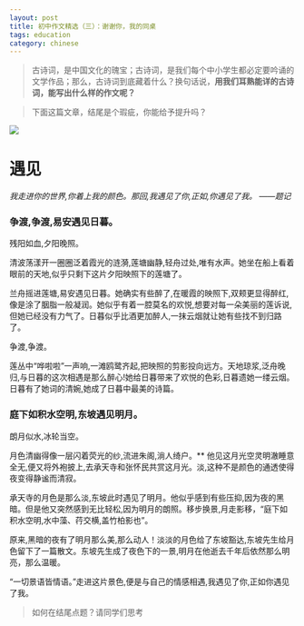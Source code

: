 ```yaml
---
layout: post
title: 初中作文精选（三）：谢谢你，我的同桌
tags: education
category: chinese
---
```


> 古诗词，是中国文化的瑰宝；古诗词，是我们每个中小学生都必定要吟诵的文学作品；那么，古诗词到底藏着什么？换句话说，**用我们耳熟能详的古诗词，能写出什么样的作文呢？**

> 下面这篇文章，结尾是个瑕疵，你能给予提升吗？

![](https://crsando.github.io/images/2024-10-29/lotus.png)

# 遇见

*我走进你的世界,你着上我的颜色。那回,我遇见了你,正如,你遇见了我。 ——题记*

### 争渡,争渡,易安遇见日暮。

残阳如血,夕阳晚照。

清波荡漾开一圈圈泛着霞光的涟漪,莲塘幽静,轻舟过处,唯有水声。她坐在船上看着眼前的天地,似乎只剩下这片夕阳映照下的莲塘了。

兰舟摇进莲塘,易安遇见日暮。她确实有些醉了,在暖霞的映照下,双颊更显得醉红,像是涂了胭脂一般凝润。她似乎有着一腔莫名的欢悦,想要对每一朵美丽的莲诉说,但她已经没有力气了。日暮似乎比酒更加醉人,一抹云烟就让她有些找不到归路了。

争渡,争渡。

莲丛中“哗啦啦”一声响,一滩鸥鹭齐起,把映照的剪影投向远方。天地琼浆,泛舟晚归,与日暮的这次相遇是那么醉心!她给日暮带来了欢悦的色彩,日暮遗她一缕云烟。日暮有了她词的清婉,她成了日暮中最美的诗篇。

### 庭下如积水空明,东坡遇见明月。

朗月似水,冰轮当空。

月色清幽得像一层闪着荧光的纱,流进朱阁,淌人绮户。**</u> 他见这月光空灵明澈睡意全无,便又将外袍披上,去承天寺和张怀民共赏这月光。淡,这种不是颜色的通透使得夜变得静谧而清寂。

承天寺的月色是那么淡,东坡此时遇见了明月。他似乎感到有些压抑,因为夜的黑暗。但是他又突然感到无比轻松,因为明月的朗照。移步换景,月走影移，“庭下如积水空明,水中藻、荇交横,盖竹柏影也”。

原来,黑暗的夜有了明月那么美,那么动人！淡淡的月色给了东坡豁达,东坡先生给月色留下了一篇散文。东坡先生成了夜色下的一景,明月在他逝去千年后依然那么明亮，那么温暖。

“一切景语皆情语。”走进这片景色,便是与自己的情感相遇,我遇见了你,正如你遇见了我。

> 如何在结尾点题？请同学们思考